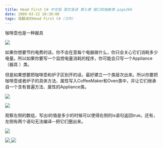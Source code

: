 ```yaml
---
title: Head First C# 中文版 图文皆译 第七章 接口和抽象类 page266
date: 2009-03-22 10:30:00
tags: 我翻译的Head First C#（习作）
---
```

咖啡壶也是一种器具

  

![](https://p-blog.csdn.net/images/p_blog_csdn_net/cuipengfei1/EntryImages/20090322/2009-03-22_10-15-32.jpg)

如果你想要节约电费的话，你不会在意每个电器做什么，你只会关心它们消耗多少电量。所以如果你要写一个监控电量消耗的程序，你可能会只写一个Appliance（器具
）类。

但是如果想要把咖啡壶和炉子区别开的话，最好建立一个类层次出来。所以你要把咖啡壶或者炉子的具体方法、属性写入CoffeeMaker和Oven类中，并让它们继承
自一个含有普遍方法、属性的Appliance类。

  

![](https://p-blog.csdn.net/images/p_blog_csdn_net/cuipengfei1/EntryImages/20090322/2009-03-22_10-16-10.jpg)

![](https://p-blog.csdn.net/images/p_blog_csdn_net/cuipengfei1/EntryImages/20090322/2009-03-22_10-25-11.jpg)

观察左侧的数组，写出i的值是多少的时候可以使得右侧的is语句返回true。还有，左侧有两个语句无法编译--把它们圈出来。

  

![](https://p-blog.csdn.net/images/p_blog_csdn_net/cuipengfei1/EntryImages/20090322/2009-03-22_10-25-58.jpg)



[ ![](https://profile.csdnimg.cn/5/2/5/3_cuipengfei1)
![](https://g.csdnimg.cn/static/user-reg-year/1x/11.png)
](https://blog.csdn.net/cuipengfei1)





